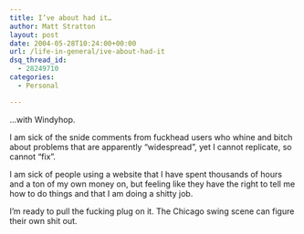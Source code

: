 ```yaml
---
title: I’ve about had it…
author: Matt Stratton
layout: post
date: 2004-05-28T10:24:00+00:00
url: /life-in-general/ive-about-had-it
dsq_thread_id:
  - 28249710
categories:
  - Personal

---
```

&#8230;with Windyhop.

I am sick of the snide comments from fuckhead users who whine and bitch about problems that are apparently &#8220;widespread&#8221;, yet I cannot replicate, so cannot &#8220;fix&#8221;.

I am sick of people using a website that I have spent thousands of hours and a ton of my own money on, but feeling like they have the right to tell me how to do things and that I am doing a shitty job.

I&#8217;m ready to pull the fucking plug on it. The Chicago swing scene can figure their own shit out.